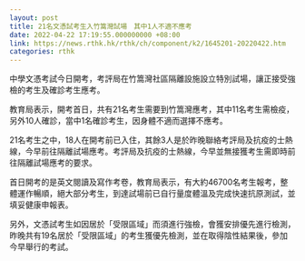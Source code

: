 ```yaml
---
layout: post
title: 21名文憑試考生入竹篙灣試場　其中1人不適不應考
date: 2022-04-22 17:19:55.000000000 +08:00
link: https://news.rthk.hk/rthk/ch/component/k2/1645201-20220422.htm
categories: rthk
---
```


中學文憑考試今日開考，考評局在竹篙灣社區隔離設施設立特別試場，讓正接受強檢的考生及確診考生應考。

教育局表示，開考首日，共有21名考生需要到竹篙灣應考，其中11名考生需檢疫，另外10人確診，當中1名確診考生，因身體不適而選擇不應考。

21名考生之中，18人在開考前已入住，其餘3人是於昨晚聯絡考評局及抗疫的士熱線，今早前往隔離試場應考。考評局及抗疫的士熱線，今早並無接獲考生需即時前往隔離試場應考的要求。

首日開考的是英文閱讀及寫作考卷，教育局表示，有大約46700名考生報考，整體運作暢順，絕大部分考生，到達試場前已自行量度體溫及完成快速抗原測試，並填妥健康申報表。 

另外，文憑試考生如因居於「受限區域」而須進行強檢，會獲安排優先進行檢測，昨晚共有19名居於「受限區域」的考生獲優先檢測，並在取得陰性結果後，參加今早舉行的考試。
